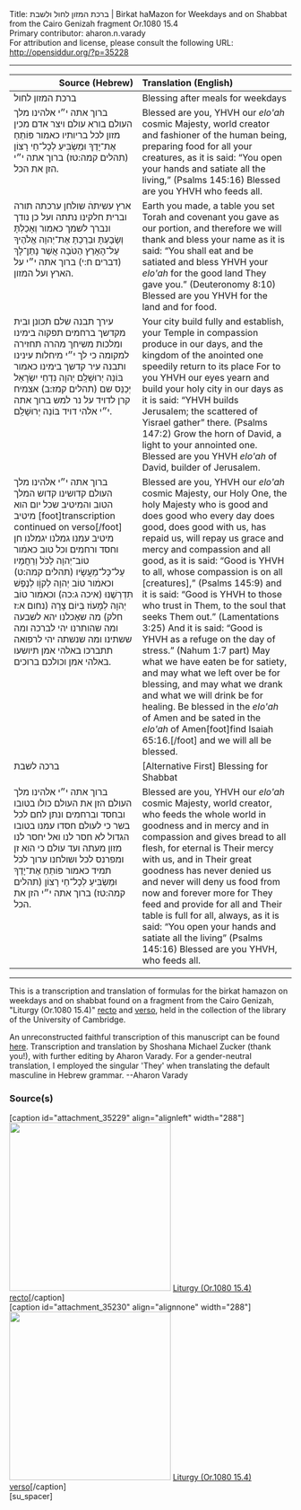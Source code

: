 <html>
<head></head>
<body>
Title: ברכת המזון לחול ולשבת | Birkat haMazon for Weekdays and on Shabbat from the Cairo Genizah fragment Or.1080 15.4<br />
Primary contributor: aharon.n.varady<br />
For attribution and license, please consult the following URL: <a href="http://opensiddur.org/?p=35228">http://opensiddur.org/?p=35228</a>
<p />
<hr />

<table style="margin-left: auto;margin-right: auto;" class="draggable">
<thead><tr><th id="x" style="text-align: right;">Source (Hebrew)</th><th style="text-align: left;">Translation (English)</th></tr></thead>
<tbody>
<tr><td style="vertical-align:top;">
<div class="liturgy"><span lang="he">
<span class="instruction">ברכת המזון לחול</span>
</span></div></td>
 
<td style="vertical-align:top;">
<div class="english">
<span class="instruction">Blessing after meals for weekdays</span>
</div></td></tr>


<tr><td style="vertical-align:top;">
<div class="liturgy"><span lang="he">
ברוך אתה 
י״י אלהינו 
מלך העולם 
בורא עולם 
ויצר אדם 
מכין מזון לכל בריותיו 
כאמור פּוֹתֵחַ אֶת־יָדֶךָ 
וּמַשְׂבִּיעַ לְכָל־חַי רָצוֹן <span class="citation">(תהלים קמה:טז)</span>
ברוך אתה י״י 
הזן את הכל.
</span></div></td>
 
<td style="vertical-align:top;">
<div class="english">
Blessed are you, 
YHVH our <em>elo'ah</em>
cosmic Majesty, 
world creator 
and fashioner of the human being, 
preparing food for all your creatures, 
as it is said: “You open your hands 
and satiate all the living,” <span class="citation">(Psalms 145:16)</span>
Blessed are you YHVH 
who feeds all. 
</div></td></tr>


<tr><td style="vertical-align:top;">
<div class="liturgy"><span lang="he">
ארץ עשיתהׄ 
שולחן ערכתה 
תורה וברית חלקינו נתתה 
ועל כן נודך ונברך לשמך 
כאמור וְאָכַלְתָּ 
וְשָׂבָעְתָּ 
וּבֵרַכְתָּ אֶת־יְהוָה אֱלֹהֶיךָ 
עַל־הָאָרֶץ הַטֹּבָה אֲשֶׁר נָתַן־לָךְ <span class="citation">(דברים ח:י)</span>
ברוך אתה י״י 
על הארץ ועל המזון.
</span></div></td>
 
<td style="vertical-align:top;">
<div class="english">
Earth you made, 
a table you set 
Torah and covenant you gave as our portion, 
and therefore we will thank and bless your name 
as it is said: “You shall eat 
and be satiated
and bless YHVH your <em>elo'ah</em> 
for the good land They gave you.” <span class="citation">(Deuteronomy 8:10)</span>
Blessed are you YHVH 
for the land and for food. 
</div></td></tr>


<tr><td style="vertical-align:top;">
<div class="liturgy"><span lang="he">
עירך תבנה שלם תכונן 
ובית מקדשך ברחמים 
תפקוה בימינו 
ומלכות משיחך 
מהרה תחזירה למקומה 
כי לך י״י מיחלות עינינו 
ותבנה עיר קדשך בימינו 
כאמור בּוֹנֵה יְרוּשָׁלִַם יְהוָה 
נִדְחֵי יִשְׂרָאֵל יְכַנֵּס שם <span class="citation">(תהלים קמז:ב)</span>
אצמיח קרן לדויד 
על נר למש 
ברוך אתה י״י 
אלהי דויד 
בּוֹנֵה יְרוּשָׁלִַם.
</span></div></td>
 
<td style="vertical-align:top;">
<div class="english">
Your city build fully and establish, 
your Temple in compassion 
produce in our days, 
and the kingdom of the anointed one 
speedily return to its place 
For to you YHVH our eyes yearn 
and build your holy city in our days 
as it is said: “YHVH builds Jerusalem; 
the scattered of Yisrael gather” there. <span class="citation">(Psalms 147:2)</span>
Grow the horn of David, 
a light to your annointed one. 
Blessed are you YHVH
<em>elo'ah</em> of David, 
builder of Jerusalem.
</div></td></tr>


<tr><td style="vertical-align:top;">
<div class="liturgy"><span lang="he">
ברוך אתה 
י״י אלהינו 
מלך העולם 
קדושינו 
קדוש המלך 
הטוב והמיטיב 
שכל יום הוא מיטיב [foot]transcription continued on verso[/foot]
מיטיב עמנו 
גמלנו יגמלנו 
חן וחסד ורחמים וכל טוב 
כאמׄור טוֹב־יְהוָה לַכֹּל 
וְרַחֲמָיו עַל־כָּל־מַעֲשָׂיו <span class="citation">(תהלים קמה:ט)</span>
וכאמׄור טוֹב יְהוָה 
לְקוָֹו לְנֶפֶשׁ תִּדְרְשֶׁנּוּ  <span class="citation">(איכה ג:כה)</span>
וכאמׄור טוֹב יְהוָה לְמָעוֹז בְּיוֹם צָרָה <span class="citation">(נחום א:ז חלק)</span>
מה שאֶכלנו יהא לשבעה 
ומה שהותרנו יהי לברכה 
ומה ששתינו ומה שנשתה יהי לרפואה 
תתברכו באלהי אמן 
תיושעו באלהי אמן 
וכולכם ברוכים.
</span></div></td>
 
<td style="vertical-align:top;">
<div class="english">
Blessed are you, 
YHVH our <em>elo'ah</em>
cosmic Majesty, 
our Holy One, 
the holy Majesty 
who is good and does good 
who every day does good,
does good with us, 
has repaid us, will repay us 
grace and mercy and compassion and all good, 
as it is said: “Good is YHVH to all, 
whose compassion is on all [creatures],” <span class="citation">(Psalms 145:9)</span>
and it is said: “Good is YHVH to those who trust in Them, 
to the soul that seeks Them out.” <span class="citation">(Lamentations 3:25)</span>
And it is said: “Good is YHVH as a refuge on the day of stress.” <span class="citation">(Nahum 1:7 part)</span>
May what we have eaten be for satiety, 
and may what we left over be for blessing, 
and may what we drank and what we will drink be for healing. 
Be blessed in the <em>elo'ah</em> of Amen 
and be sated in the <em>elo'ah</em> of Amen[foot]find Isaiah 65:16.[/foot] 
and we will all be blessed.
</div></td></tr>


<tr><td style="vertical-align:top;">
<div class="liturgy"><span lang="he">
<span class="instruction">ברכה לשבת</span>
</span></div></td>
 
<td style="vertical-align:top;">
<div class="english">
<span class="instruction">[Alternative First] Blessing for Shabbat</span>
</div></td></tr>


<tr><td style="vertical-align:top;">
<div class="liturgy"><span lang="he">
ברוך אתה 
י״י אלהינו 
מלך העולם 
הזן את העולם כולו 
בטובו ובחסד וברחמים 
ונתן לחם לכל בשר 
כי לעולם חסדו עמנו 
בטובו הגדול לא חסר לנו 
ואל יחסר לנו מזון מעתה ועד עולם 
כי הוא זן ומפרנס לכל 
ושולחנו ערוך לכֹל תמיד 
כאמור פּוֹתֵחַ אֶת־יָדֶךָ 
וּמַשְׂבִּיעַ לְכָל־חַי רָצוֹן <span class="citation">(תהלים קמה:טז)</span>
ברוך אתה י״י 
הזן את הכל.
</span></div></td>
 
<td style="vertical-align:top;">
<div class="english">
Blessed are you, 
YHVH our <em>elo'ah</em>
cosmic Majesty, 
world creator, who feeds the whole world 
in goodness and in mercy and in compassion 
and gives bread to all flesh, 
for eternal is Their mercy with us, 
and in Their great goodness has never denied us 
and never will deny us food from now and forever more 
for They feed and provide for all 
and Their table is full for all, always, 
as it is said: “You open your hands 
and satiate all the living” <span class="citation">(Psalms 145:16)</span>
Blessed are you YHVH, 
who feeds all.
</div></td></tr>
</tbody></table>

<hr />

This is a transcription and translation of formulas for the birkat hamazon on weekdays and on shabbat found on a fragment from the Cairo Genizah, "Liturgy (Or.1080 15.4)" <a href="https://cudl.lib.cam.ac.uk/view/MS-OR-01080-00015-00004/2">recto</a> and <a href="https://cudl.lib.cam.ac.uk/view/MS-OR-01080-00015-00004/1">verso</a>, held in the collection of the library of the University of Cambridge.  

An unreconstructed faithful transcription of this manuscript can be found <a href="https://docs.google.com/document/d/13bzMLkZe2w8t1dy1pIYlI5cvwDAOQ3Lvl17C-4mmEiE/edit?usp=sharing">here</a>. Transcription and translation by Shoshana Michael Zucker (thank you!), with further editing by Aharon Varady. For a gender-neutral translation, I employed the singular 'They' when translating the default masculine in Hebrew grammar. --Aharon Varady


<h3>Source(s)</h3>

<span style="float: right;">[caption id="attachment_35229" align="alignleft" width="288"]<a href="https://opensiddur.org/wp-content/uploads/2021/02/Liturgy-Or.1080-15.4-recto.png"><img src="https://opensiddur.org/wp-content/uploads/2021/02/Liturgy-Or.1080-15.4-recto-288x300.png" alt="" width="288" height="300" class="size-medium wp-image-35229" /></a> <a href="https://cudl.lib.cam.ac.uk/view/MS-OR-01080-00015-00004/2">Liturgy (Or.1080 15.4) recto</a>[/caption]</span> <span style="float: left;">[caption id="attachment_35230" align="alignnone" width="288"]<a href="https://opensiddur.org/wp-content/uploads/2021/02/Liturgy-Or.1080-15.4-verso.png"><img src="https://opensiddur.org/wp-content/uploads/2021/02/Liturgy-Or.1080-15.4-verso-288x300.png" alt="" width="288" height="300" class="size-medium wp-image-35230" /></a> <a href="https://cudl.lib.cam.ac.uk/view/MS-OR-01080-00015-00004/1">Liturgy (Or.1080 15.4) verso</a>[/caption]</span>[su_spacer]

&nbsp;













</body>
</html>